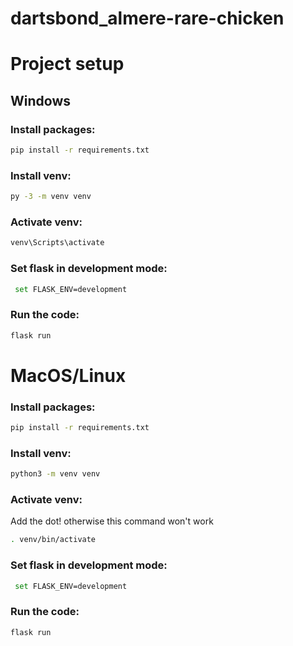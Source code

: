 # dartsbond_almere-rare-chicken

# Project setup

## Windows

### Install packages:

```bash
pip install -r requirements.txt
```

### Install venv:

```bash
py -3 -m venv venv
```

### Activate venv:

```bash
venv\Scripts\activate
```

### Set flask in development mode:

```bash
 set FLASK_ENV=development
```

### Run the code:

```bash
flask run
```

# MacOS/Linux

### Install packages:

```bash
pip install -r requirements.txt
```

### Install venv:

```bash
python3 -m venv venv
```

### Activate venv:

Add the dot! otherwise this command won't work

```bash
. venv/bin/activate
```

### Set flask in development mode:

```bash
 set FLASK_ENV=development
```

### Run the code:

```bash
flask run
```